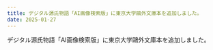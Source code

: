 ```yaml
---
title: デジタル源氏物語「AI画像検索版」に東京大学鷗外文庫本を追加しました。
date: 2025-01-27
---
```


<p>デジタル源氏物語「AI画像検索版」に東京大学鷗外文庫本を追加しました。</p>
